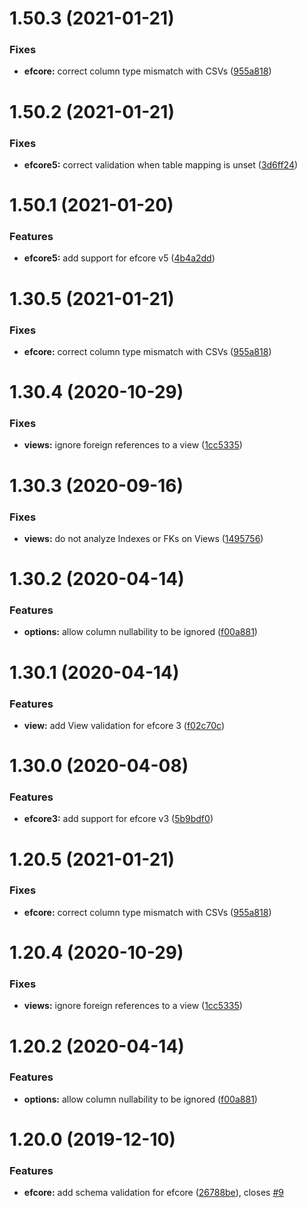 # 1.50.3 (2021-01-21)


### Fixes

* **efcore:** correct column type mismatch with CSVs ([955a818](https://github.com/aranasoft/cobweb/commit/955a818e7fb2869f2c0c99d6c9b8fb9e1b872222))



# 1.50.2 (2021-01-21)


### Fixes

* **efcore5:** correct validation when table mapping is unset ([3d6ff24](https://github.com/aranasoft/cobweb/commit/3d6ff24dd8e09cf6a4668c32e50bb53a83b23725))



# 1.50.1 (2021-01-20)


### Features

* **efcore5:** add support for efcore v5 ([4b4a2dd](https://github.com/aranasoft/cobweb/commit/4b4a2dd9d3df7251afec48afc026315ac437defa))



# 1.30.5 (2021-01-21)


### Fixes

* **efcore:** correct column type mismatch with CSVs ([955a818](https://github.com/aranasoft/cobweb/commit/955a818e7fb2869f2c0c99d6c9b8fb9e1b872222))



# 1.30.4 (2020-10-29)


### Fixes

* **views:** ignore foreign references to a view ([1cc5335](https://github.com/aranasoft/cobweb/commit/1cc53353576014f996a3bc1327a58ed022e66cab))



# 1.30.3 (2020-09-16)


### Fixes

* **views:** do not analyze Indexes or FKs on Views ([1495756](https://github.com/aranasoft/cobweb/commit/1495756e15a7f6ad392ae279be80e9157fa50fbd))



# 1.30.2 (2020-04-14)


### Features

* **options:** allow column nullability to be ignored ([f00a881](https://github.com/aranasoft/cobweb/commit/f00a8814294ecfbc4e8c00e0b8b05ac7f6f6003e))


# 1.30.1 (2020-04-14)


### Features

* **view:** add View validation for efcore 3 ([f02c70c](https://github.com/aranasoft/cobweb/commit/f02c70cd734f47b6b0a3c23b126e86ebf9c1aa4e))



# 1.30.0 (2020-04-08)


### Features

* **efcore3:** add support for efcore v3 ([5b9bdf0](https://github.com/aranasoft/cobweb/commit/5b9bdf0be1d059a2cf7a2408bc146cff5cb1bae1))



# 1.20.5 (2021-01-21)


### Fixes

* **efcore:** correct column type mismatch with CSVs ([955a818](https://github.com/aranasoft/cobweb/commit/955a818e7fb2869f2c0c99d6c9b8fb9e1b872222))



# 1.20.4 (2020-10-29)


### Fixes

* **views:** ignore foreign references to a view ([1cc5335](https://github.com/aranasoft/cobweb/commit/1cc53353576014f996a3bc1327a58ed022e66cab))



# 1.20.2 (2020-04-14)


### Features

* **options:** allow column nullability to be ignored ([f00a881](https://github.com/aranasoft/cobweb/commit/f00a8814294ecfbc4e8c00e0b8b05ac7f6f6003e))



# 1.20.0 (2019-12-10)


### Features

* **efcore:** add schema validation for efcore ([26788be](https://github.com/aranasoft/cobweb/commit/26788be26b2cdf6400f70a113501ac422aa4f12a)), closes [#9](https://github.com/aranasoft/cobweb/issues/9)



